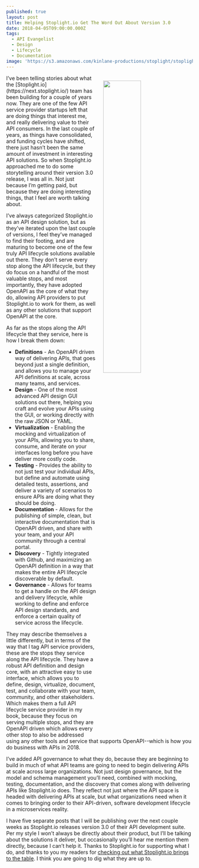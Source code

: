```yaml
---
published: true
layout: post
title: Helping Stoplight.io Get The Word Out About Version 3.0
date: 2018-04-05T09:00:00.000Z
tags:
  - API Evangelist
  - Design
  - Lifecycle
  - Documentation
image: 'https://s3.amazonaws.com/kinlane-productions/stoplight/stoplight-logo.png'
---
```

<p><img src="{{ page.image }}" width="45%" align="right" style="padding: 15px;" /></p>I’ve been telling stories about what the [Stoplight.io](https://next.stoplight.io/) team has been building for a couple of years now. They are one of the few API service provider startups left that are doing things that interest me, and really delivering value to their API consumers. In the last couple of years, as things have consolidated, and funding cycles have shifted, there just hasn’t been the same amount of investment in interesting API solutions. So when Stoplight.io approached me to do some storytelling around their version 3.0 release, I was all in. Not just because I’m getting paid, but because they are doing interesting things, that I feel are worth talking about.

I’ve always categorized Stoplight.io as an API design solution, but as they’ve iterated upon the last couple of versions, I feel they’ve managed to find their footing, and are maturing to become one of the few truly API lifecycle solutions available out there. They don’t serve every stop along the API lifecycle, but they do focus on a handful of the most valuable stops, and most importantly, they have adopted OpenAPI as the core of what they do, allowing API providers to put Stoplight.io to work for them, as well as any other solutions that support OpenAPI at the core.

As far as the stops along the API lifecycle that they service, here is how I break them down:

- **Definitions** - An OpenAPI driven way of delivering APIs, that goes beyond just a single definition, and allows you to manage your API definitions at scale, across many teams, and services.
- **Design** - One of the most advanced API design GUI solutions out there, helping you craft and evolve your APIs using the GUI, or working directly with the raw JSON or YAML.
- **Virtualization** - Enabling the mocking and virtualization of your APIs, allowing you to share, consume, and iterate on your interfaces long before you have deliver more costly code.
- **Testing** - Provides the ability to not just test your individual APIs, but define and automate using detailed tests, assertions, and deliver a variety of scenarios to ensure APIs are doing what they should be doing.
- **Documentation** - Allows for the publishing of simple, clean, but interactive documentation that is OpenAPI driven, and share with your team, and your API community through a central portal.
- **Discovery** - Tightly integrated with Github, and maximizing an OpenAPI definition in a way that makes the entire API lifecycle discoverable by default.
- **Governance** - Allows for teams to get a handle on the API design and delivery lifecycle, while working to define and enforce API design standards, and enforce a certain quality of service across the lifecycle.

They may describe themselves a little differently, but in terms of the way that I tag API service providers, these are the stops they service along the API lifecycle. They have a robust API definition and design core, with an attractive easy to use interface, which allows you to define, design, virtualize, document, test, and collaborate with your team, community, and other stakeholders. Which makes them a full API lifecycle service provider in my book, because they focus on serving multiple stops, and they are OpenAPI driven which allows every other stop to also be addressed using any other tools and service that supports OpenAPI--which is how you do business with APIs in 2018.

I’ve added API governance to what they do, because they are beginning to build in much of what API teams are going to need to begin delivering APIs at scale across large organizations. Not just design governance, but the model and schema management you’ll need, combined with mocking, testing, documentation, and the discovery that comes along with delivering APIs like Stoplight.io does. They reflect not just where the API space is headed with delivering APIs at scale, but what organizations need when it comes to bringing order to their API-driven, software development lifecycle in a microservices reality.

I have five separate posts that I will be publishing over the next couple weeks as Stoplight.io releases version 3.0 of their API development suite. Per my style I won’t always be directly about their product, but I’ll be talking about the solutions it deliver, but occasionally you’ll hear me mention them directly, because I can’t help it. Thanks to Stoplight.io for supporting what I do, and thanks to you my readers for [checking out what Stoplight.io brings to the table](https://next.stoplight.io/). I think you are going to dig what they are up to.
